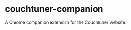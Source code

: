 couchtuner-companion
====================

A Chrome companion extension for the Couchtuner website.

